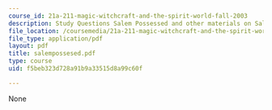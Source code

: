 ```yaml
---
course_id: 21a-211-magic-witchcraft-and-the-spirit-world-fall-2003
description: Study Questions Salem Possessed and other materials on Salem Village
file_location: /coursemedia/21a-211-magic-witchcraft-and-the-spirit-world-fall-2003/f5beb323d728a91b9a33515d8a99c60f_salempossesed.pdf
file_type: application/pdf
layout: pdf
title: salempossesed.pdf
type: course
uid: f5beb323d728a91b9a33515d8a99c60f

---
```

None